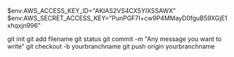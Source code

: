 <!-- set environment variables -->

$env:AWS_ACCESS_KEY_ID="AKIAS2VS4CX5YIXSSAWX"                        
$env:AWS_SECRET_ACCESS_KEY="PunPGF7I+cw9P4MMayD0fguB59XGjE1xhqxjn996"

<!-- git steps -->

git init
git add filename
git status
git commit -m "Any message you want to write"
git checkout -b yourbranchname
git push origin yourbranchname
